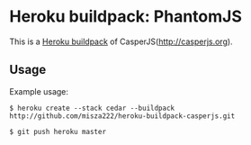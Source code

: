 Heroku buildpack: PhantomJS
=======================

This is a [Heroku buildpack](http://devcenter.heroku.com/articles/buildpacks) of CasperJS(http://casperjs.org).

Usage
-----

Example usage:

    $ heroku create --stack cedar --buildpack http://github.com/misza222/heroku-buildpack-casperjs.git

    $ git push heroku master


